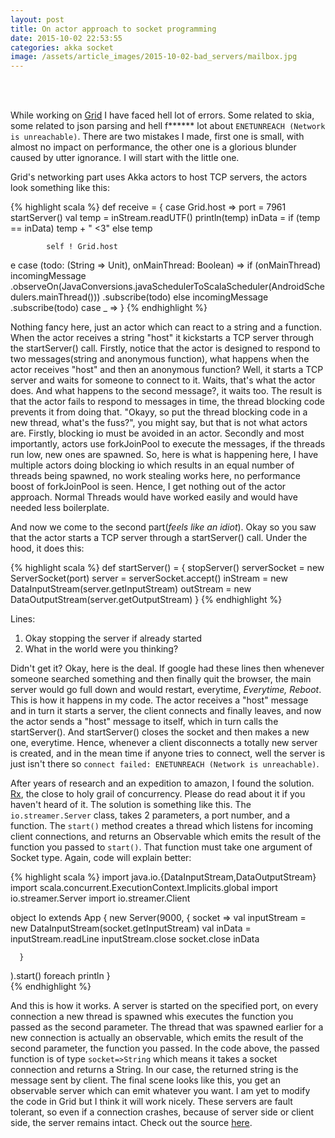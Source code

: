 ```yaml
---
layout: post
title: On actor approach to socket programming
date: 2015-10-02 22:53:55
categories: akka socket
image: /assets/article_images/2015-10-02-bad_servers/mailbox.jpg
---
```


</br>
</br>

While working on [Grid](http://amethystlabs.org/grid) I have faced hell lot of errors.
Some related to skia, some related to json parsing and hell f****** lot about
`ENETUNREACH (Network is unreachable)`. There are two mistakes I made, first one is small,
with almost no impact on performance, the other one is a glorious blunder caused
by utter ignorance. I will start with the little one.

Grid's networking part uses Akka actors to host TCP servers, the actors look something
like this:

{% highlight scala %}
def receive = {
		case Grid.host =>
			port = 7961
			startServer()
			val temp = inStream.readUTF()
			println(temp)
			inData =
					if (temp == inData)
						temp + " <3"
					else
						temp

			self ! Grid.host
e
		case (todo: (String => Unit), onMainThread: Boolean) =>
			if (onMainThread)
				incomingMessage
						.observeOn(JavaConversions.javaSchedulerToScalaScheduler(AndroidSchedulers.mainThread()))
						.subscribe(todo)
			else
				incomingMessage
						.subscribe(todo)
		case _ =>
	}
{% endhighlight %}

Nothing fancy here, just an actor which can react to a string and a function. When
the actor receives a string "host" it kickstarts a TCP server through the startServer() call.
Firstly, notice that the actor is designed
to respond to two messages(string and anonymous function), what happens when the actor receives
"host" and then an anonymous function? Well, it starts a TCP server and waits for someone to connect to it.
Waits, that's what the actor does. And what happens to the second message?, it waits too. The result is
that the actor fails to respond to messages in time, the thread blocking code prevents it from doing that.
"Okayy, so put the thread blocking code in a new thread, what's the fuss?", you might say, but that is
not what actors are. Firstly, blocking io must be avoided in an actor. Secondly and most
importantly, actors use forkJoinPool to execute the messages, if the threads run low, new ones are spawned.
So, here is what is happening here, I have multiple actors doing blocking io which results in
an equal number of threads being spawned, no work stealing works here, no performance boost of forkJoinPool
is seen. Hence, I get nothing out of the actor approach. Normal Threads would have worked easily and would
have needed less boilerplate.

And now we come to the second part(_feels like an idiot_). Okay so you saw that the actor starts a TCP server
through a startServer() call. Under the hood, it does this:

{% highlight scala %}
def startServer() = {
		stopServer()
		serverSocket = new ServerSocket(port)
		server = serverSocket.accept()
		inStream = new DataInputStream(server.getInputStream)
		outStream = new DataOutputStream(server.getOutputStream)
	}
{% endhighlight %}

Lines:

1. Okay stopping the server if already started
2. What in the world were you thinking?

Didn't get it? Okay, here is the deal. If google had these lines then whenever someone
searched something and then finally quit the browser, the main server would go full down
and would restart, everytime, *Everytime, Reboot*. This is how it happens in my code.
The actor receives a "host" message and in turn it starts a server, the client connects and
finally leaves, and now the actor sends a "host" message to itself, which in turn calls the startServer().
And startServer() closes the socket and then makes a new one, everytime. Hence, whenever a client disconnects
a totally new server is created, and in the mean time if anyone tries to connect, well the server is just isn't
there so `connect failed: ENETUNREACH (Network is unreachable)`.

After years of research and an expedition to amazon, I found the solution. [Rx](http://reactivex.io/), the close to holy
grail of concurrency. Please do read about it if you haven't heard of it. The solution is something like this.
The `io.streamer.Server` class, takes 2 parameters, a port number, and a function. The `start()` method creates a thread which listens for incoming client connections, and returns an Observable which emits the result of the function you passed to `start()`. That function must take one argument of Socket type. Again, code will explain better:

{% highlight scala %}
import java.io.{DataInputStream,DataOutputStream}
import scala.concurrent.ExecutionContext.Implicits.global
import io.streamer.Server
import io.streamer.Client

object Io extends App {
  new Server(9000, {
      socket =>
        val inputStream = new DataInputStream(socket.getInputStream)
        val inData = inputStream.readLine
        inputStream.close
        socket.close
        inData

      }
  ).start() foreach println
}  
{% endhighlight %}

And this is how it works. A server is started on the specified port, on every connection
a new thread is spawned whis executes the function you passed as the second parameter.
The thread that was spawned earlier for a new connection is actually an observable, which
emits the result of the second parameter, the function you passed. In the code above, the passed function
is of type `socket=>String` which means it takes a socket connection and returns a String.
In our case, the returned string is the message sent by client. The final scene looks like this,
you get an observable server which can emit whatever you want. I am yet to modify the code in Grid
but I think it will work nicely. These servers are fault tolerant, so even if a connection crashes, because of server side or client side, the server remains intact.
Check out the source [here](https://github.com/iostreamer-X/io).
